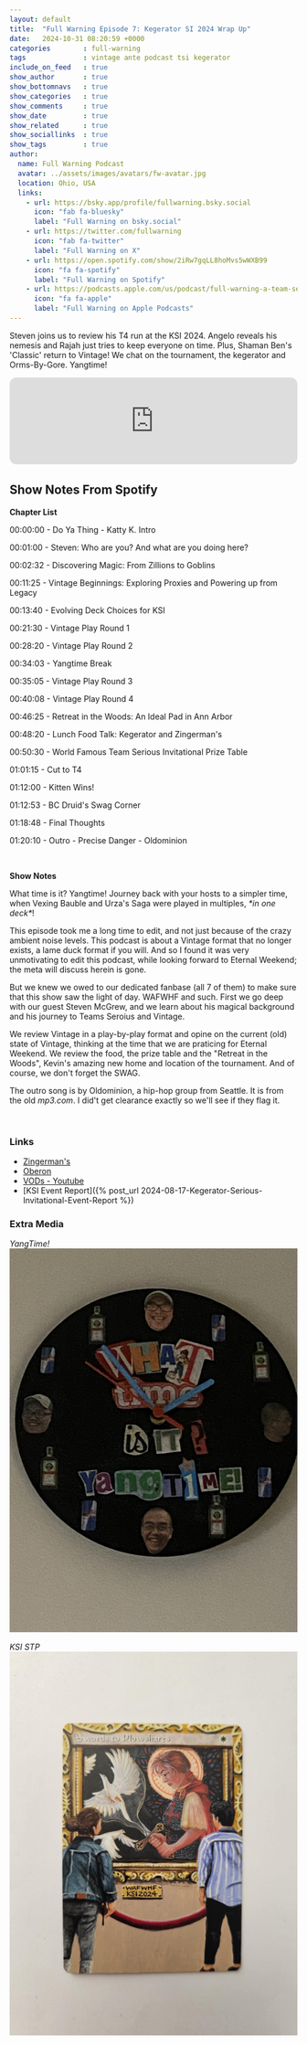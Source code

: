 ```yaml
---
layout: default
title:  "Full Warning Episode 7: Kegerator SI 2024 Wrap Up"
date:   2024-10-31 08:20:59 +0000
categories        : full-warning
tags              : vintage ante podcast tsi kegerator
include_on_feed   : true
show_author       : true
show_bottomnavs   : true
show_categories   : true
show_comments     : true
show_date         : true
show_related      : true
show_sociallinks  : true
show_tags         : true
author:
  name: Full Warning Podcast
  avatar: ../assets/images/avatars/fw-avatar.jpg
  location: Ohio, USA
  links:
    - url: https://bsky.app/profile/fullwarning.bsky.social
      icon: "fab fa-bluesky"
      label: "Full Warning on bsky.social"
    - url: https://twitter.com/fullwarning
      icon: "fab fa-twitter"
      label: "Full Warning on X"
    - url: https://open.spotify.com/show/2iRw7gqLL8hoMvs5wWXB99
      icon: "fa fa-spotify"
      label: "Full Warning on Spotify"
    - url: https://podcasts.apple.com/us/podcast/full-warning-a-team-serious-podcast/id1739246826
      icon: "fa fa-apple"
      label: "Full Warning on Apple Podcasts"
---
```

<p>Steven joins us to review his T4 run at the KSI 2024. Angelo reveals his nemesis and Rajah just tries to keep everyone on time. Plus, Shaman Ben's 'Classic' return to Vintage! We chat on the tournament, the kegerator and Orms-By-Gore. Yangtime!<br /></p>

<!-- <iframe style="border-radius:12px" src="https://podcasters.spotify.com/pod/show/full-warning/embed/episodes/Full-Warning-Episode-6-The-Land-5-2024-Wrap-Up-e2mpt0o" allow="autoplay; clipboard-write; encrypted-media; fullscreen; picture-in-picture" width="100%" height="152"  scrolling="no"></iframe> -->

<iframe style="border-radius:12px" src="https://open.spotify.com/embed/episode/11x8pVDxj4btB4F0TV4gVa?utm_source=generator&theme=0" width="100%" height="152" frameBorder="0" allowfullscreen="" allow="autoplay; clipboard-write; encrypted-media; fullscreen; picture-in-picture" loading="lazy" scrolling="no"></iframe>

## Show Notes From Spotify

<p><strong>Chapter List</strong></p>
<p>00:00:00 - Do Ya Thing - Katty K. Intro</p>
<p>00:01:00 - Steven: Who are you? And what are you doing here?</p>
<p>00:02:32 - Discovering Magic: From Zillions to Goblins</p>
<p>00:11:25 - Vintage Beginnings: Exploring Proxies and Powering up from Legacy</p>
<p>00:13:40 - Evolving Deck Choices for KSI</p>
<p>00:21:30 - Vintage Play Round 1</p>
<p>00:28:20 - Vintage Play Round 2</p>
<p>00:34:03 - Yangtime Break</p>
<p>00:35:05 - Vintage Play Round 3</p>
<p>00:40:08 - Vintage Play Round 4</p>
<p>00:46:25 - Retreat in the Woods: An Ideal Pad in Ann Arbor</p>
<p>00:48:20 - Lunch Food Talk: Kegerator and Zingerman&#39;s</p>
<p>00:50:30 - World Famous Team Serious Invitational Prize Table</p>
<p>01:01:15 - Cut to T4</p>
<p>01:12:00 - Kitten Wins!</p>
<p>01:12:53 - BC Druid&#39;s Swag Corner</p>
<p>01:18:48 - Final Thoughts</p>
<p>01:20:10 - Outro - Precise Danger - Oldominion</p>
<p><br></p>
<p><strong>Show Notes</strong></p>
<p>
What time is it? Yangtime! Journey back with your hosts to a simpler time, when Vexing Bauble and Urza&#39;s Saga were played in multiples, <em>*in one deck*</em>!</p>
<p>This episode took me a long time to edit, and not just because of the crazy ambient noise levels. This podcast is about a Vintage format that no longer exists, a lame duck format if you will. And so I found it was very unmotivating to edit this podcast, while looking forward to Eternal Weekend; the meta will discuss herein is gone.<br></p>
<p>But we knew we owed to our dedicated fanbase (all 7 of them) to make sure that this show saw the light of day. WAFWHF and such. First we go deep with our guest Steven McGrew, and we learn about his magical background and his journey to Teams Seroius and Vintage.<br></p>
<p>We review Vintage in a play-by-play format and opine on the current (old) state of Vintage, thinking at the time that we are praticing for Eternal Weekend. We review the food, the prize table and the &quot;Retreat in the Woods&quot;, Kevin&#39;s amazing new home and location of the tournament. And of course, we don&#39;t forget the SWAG.<br></p>
<p>The outro song is by Oldominion, a hip-hop group from Seattle. It is from the old <em>mp3.com</em>. I did&#39;t get clearance exactly so we&#39;ll see if they flag it.</p>
<p><br></p>

### Links

- [Zingerman's](https://www.zingermansdeli.com/)
- [Oberon](https://bellsbeer.com/beers/oberon-ale/)
- [VODs - Youtube](https://www.youtube.com/playlist?list=PL7mT2eVHGBPGFElec5FTIbNC_NwiZw7_1)
- [KSI Event Report]({% post_url 2024-08-17-Kegerator-Serious-Invitational-Event-Report %})

### Extra Media

*YangTime!*
![alt text](../assets/images/2024/08/17/YangClock.JPG)

*KSI STP*
![alt text](../assets/images/2024/08/17/IMG_8227.JPG)

<!-- Pre-write up section
### Chapter List

<p>00:00:00 - Do Ya Thing - Katty K. Intro</p>
<p>00:01:00 - Steven: Who are you? And what are you doing here?</p>
<p>00:02:32 - Discovering Magic: From Zillions to Goblins</p>
<p>00:11:25 - Vintage Beginnings: Exploring Proxies and Powering up from Legacy</p>
<p>00:13:40 - Evolving Deck Choices for KSI</p>
<p>00:21:30 - Vintage Play Round 1</p>
<p>00:28:20 - Vintage Play Round 2</p>
<p>00:34:03 - Yangtime Break</p>
<p>00:35:05 - Vintage Play Round 3</p>
<p>00:40:08 - Vintage Play Round 4</p>
<p>00:46:25 - Retreat in the Woods: An Ideal Pad in Ann Arbor</p>
<p>00:48:20 - Lunch Food Talk: Kegerator and Zingerman's</p>
<p>00:50:30 - World Famous Team Serious Invitational Prize Table</p>
<p>01:01:15 - Cut to T4</p>
<p>01:12:00 - Kitten Wins!</p>
<p>01:12:53 - BC Druid's Swag Corner</p>
<p>01:18:48 - Final Thoughts</p>
<p>01:20:10 - Outro - Precise Danger - Oldominion</p>

### Show Notes

What time is it? Yangtime! Journey back with your hosts to a simpler time, when Vexing Bauble and Urza's Saga were played in multiples, *in one deck*!

This episode took me a long time to edit, and not just because of the crazy ambient noise levels. This podcast is about a Vintage format that no longer exists, a lame duck format if you will. And so I found it was very unmotivating to edit this podcast, while looking forward to Eternal Weekend; the meta will discuss herein is gone.

But we knew we owed to our dedicated fanbase (all 7 of them) to make sure that this show saw the light of day. WAFWHF and such. First we go deep with our guest Steven McGrew, and we learn about his magical background and his journey to Teams Seroius and Vintage.

We review Vintage in a play-by-play format and opine on the current (old) state of Vintage, thinking at the time that we are praticing for Eternal Weekend. We review the food, the prize table and the "Retreat in the Woods", Kevin's amazing new home and location of the tournament. And of course, we don't forget the SWAG.

The outro song is by Oldominion, a hip-hop group from Seattle. It is from the old *mp3.com*. I did't get clearance exactly so we'll see if they flag it.

### Links

- [Zingerman's](https://www.zingermansdeli.com/)
- [Oberon](https://bellsbeer.com/beers/oberon-ale/)
- [VODs - Youtube](https://www.youtube.com/playlist?list=PL7mT2eVHGBPGFElec5FTIbNC_NwiZw7_1)
- [KSI Event Report]({% post_url 2024-08-17-Kegerator-Serious-Invitational-Event-Report %})

### Extra Media

*YangTime!*
![alt text](../assets/images/2024/08/17/YangClock.JPG)

*KSI STP*
![alt text](../assets/images/2024/08/17/IMG_8227.JPG)
-->

<!-- 
## AI Generated Notes

We use a service called cleanvoice.ai to help clean up the sound on the cast.

### Episode Title

From Casual to Competitive: A Magic: The Gathering Journey

### Show Notes

#### A Magic Journey: From Consumer Magazine to Vintage Master

Discover how a simple consumer magazine article about "Goofus and Gallant" unexpectedly sparked Stephen McGrew's lifelong passion for Magic: The Gathering. In this fascinating episode, Stephen shares his unique origin story, from his first encounter with basic Portal and Sixth Edition cards to becoming a seasoned Vintage player.

Journey through the evolution of his playing career, from customizing goblin pre-con decks to navigating the competitive Legacy and Vintage formats. Stephen offers intimate insights into his deck-building philosophy, including his recent innovative choices at the KSI event featuring Smelting Vat and Glaring Fleshraker.

The episode explores the financial aspects of competitive Magic, from $50 Legacy decks to high-stakes Vintage tournaments, while highlighting the community aspects that make the game special. Whether you're a seasoned player or new to Magic, Stephen's story demonstrates how a simple introduction to the game can evolve into a rich, lifelong passion.

Ready to be inspired? Tune in to hear the full story of how a cautionary tale about spending money on trading cards ironically led to a fulfilling journey in competitive Magic.

### Chapters

00:00:00 - Steven McGrew's Magic Journey
00:02:32 - Discovering Magic: From Zillions to Goblins
00:11:37 - Vintage Beginnings: Exploring Proxies and Legacy
00:13:40 - Evolving Deck Choices for KSI
00:30:55 - Artifact Mana vs Land Destruction in Legacy
00:33:30 - Bouncing Grafdigger's Cage for Oath Trigger
00:43:31 - Navigating Pithing Needle and Time Vault
00:48:57 - Retreat in the Woods: An Impressive Bachelor Pad in Ann Arbor
00:52:01 - Amazing Team Series Invitational Prizes
00:55:24 - Repurposing a Frozen Clock into a Yang Time Clock
00:57:25 - Yang Time Clock: A Modpodge Project
01:09:45 - Energy Flux Wipes the Board
01:14:09 - Celebrating Swag at the BC Druid Event
01:18:08 - Reflections on a Vintage Tournament

### Key Takeaways

• Stephen McGrew's initial introduction to Magic: The Gathering was through a consumer magazine and a friend's modest card collection, rather than through a gaming store or tournament.

• McGrew's fascination with the depth and creative card names in the early stages of the game sparked his lifelong passion for the vintage Magic format.

• The speakers discuss their experiences transitioning from casual play to the highly competitive Legacy and Vintage scenes, highlighting the challenges of navigating the high costs and powerful metagames of these formats.

### Detailed Summary

Stephen McGrew, a veteran Magic: The Gathering player, shares his origin story with the hosts of the Full Warning podcast. He first learned about the game through a consumer magazine called Zillions, which featured an example of "Goofus" spending money on Magic cards versus "Gallant" saving it. Though initially drawn to the Pokemon cards, Stephen eventually discovered Magic through a friend's modest collection of Portal and Sixth Edition cards. Despite the relatively basic cards, Stephen was intrigued by the game's depth and creative card names like "Evil Eye of Orms-by-Gore." This early exposure sparked his lifelong passion for the vintage Magic format, which he continues to enjoy playing with friends today. The speaker shares their journey with the card game Magic: The Gathering, starting from their introduction to the game through a friend's goblin pre-con deck. They describe their early experiences of customizing and upgrading the deck, discovering new sets with better goblin cards, and gradually getting more invested in the game's casual and competitive scenes. The speaker recalls transitioning from playing at an arcade's gaming area to joining a college magic community focused on drafting and the Legacy format, even though their initial Legacy deck of Suicide Mono-Black struggled against the more powerful decks. Throughout, the speaker expresses their love for the mystery and questions raised by the early versions of Magic. In this conversation, the speaker describes their experiences in the Legacy and Vintage Magic: The Gathering formats. They discuss the costs of building different decks, such as paying $100 for blue duals and $50 for a Legacy Goblins deck that their friend ended up winning with. The speaker then transitioned to playing Blue-Red Delver in Legacy, before being introduced to Vintage by their friend Jake in 2015. The speaker was initially hesitant to play Vintage due to the high cost and prevalence of proxies, but eventually played in a Team Series Vintage event in Sandusky, where they faced a very powerful metagame with Chalice of the Void, Lodestone Golem, and Mentor decks. The speaker tried to innovate by playing a version of Delver, thinking they could be a "turn faster" than the Mentor decks, but acknowledged this strategy did not work out well in practice. Stephen, a top player, discusses his deck choices for the recent KSI event. He opted to play a Smelting Vat, Workshop, Glaring Fleshraker, and Sensei's Divining Top deck, which was similar to his friend Jimmy's list but with a few key differences. Stephen wanted to play a "fun deck" rather than the top blue deck, and was inspired by Justin Gennari's recent spicy Fleshraker list featuring Scrap Trawler and Ichor Wellspring. While the deck didn't perform as well for Stephen as it did for Dwayne, he enjoyed the unique gameplay and felt it was a good choice for the event. In this discussion, Angelo and Steven discuss their deck choices and strategies for a recent Vintage tournament. Angelo ran a deck similar to Duane's, which relied on digging through the deck to find key cards like Vault Key, but found it sometimes struggled to find the necessary pieces. He then tried Steve's deck, which incorporated Fleshraker as an additional way to find key cards. Meanwhile, Steven took a different approach, modifying his Atraxa Oath deck to better combat the prevalent Null Rod strategy in the metagame. He added Spell Pierce to counter early hateful permanents. While Angelo was looking to spike the tournament, Steven decided to "be the problem" and play a Workshop deck, which he felt gave him a strong Round 1 matchup against his opponent Brian Hockey. In this podcast dialog, the speakers discuss their experiences in a round one Vintage Magic: The Gathering match. Angelo faced an opponent, Michael, who appeared to be playing an outdated or unusual deck, leading to a close game. The other speaker, who remains unnamed, had a similar experience against "Shaman Ben," who opened with an unexpected Dark Ritual into Hymn to Tourach play. Despite the initial challenges, both speakers were able to navigate the unorthodox situations and secure wins, showcasing their adaptability and experience in the Vintage format. In the first game, Steven faced Shaman Ben's classic mono-black deck, which was able to strip his hand and play an Antuco Shade, taking advantage of Steven's mana issues due to Wastelands. However, in the second game, Steven managed to get an active Urza's Saga and constructs to defeat Ben's Hypnotic Specters. Meanwhile, Angelo played against Brass Man and two-owed him, taking down the opponent's Psychic Frogs and other cards with a Might Stone and Weak Stone. Finally, the narrator faced off against Eric, the Land 5 champion, who had modified his hateful red deck, leading to an interesting matchup played outside. In this podcast discussion, the speakers reflect on various matches from a recent Magic: The Gathering tournament. They discuss the deck compositions and strategies of their opponents, including their use of cards like Bloodbraid Elf, Grafdigger's Cage, and Oath of Nissa. The speakers also recount a memorable moment where one of them was able to bounce an opposing Grafdigger's Cage and resolve their own Oath trigger. However, the speakers note that their recollection of the later rounds becomes a bit fuzzy, likely due to the impact of "Yang time" - a tournament tradition involving a shared beverage break - which occurred multiple times during the event. In this tournament match, the speaker faced off against Nam, who was playing an aggressive Null Rod Shops deck. Despite the speaker's efforts to remove the Null Rod and generate mana, Nam consistently disrupted their game plan with Strip Mines and timely responses to their key plays. While the speaker managed to win one game, Nam's mastery of the Shops archetype and ability to adapt his strategy proved too much, leading to a 2-1 victory for Nam. The speaker acknowledged Nam's skill and the brutal nature of the matchup, but remained gracious in defeat. The speakers discuss the resurgence of "aggro shops" decks in the current metagame, and how they had to adapt their strategies to compete. They highlight the case of player "Nam", who was able to pick up a deck and perform well, making the Top 4 after not playing Vintage in a long time. The speakers then recount their own match-ups, with one describing a quick and lopsided victory over Nam, and the other narrowly losing a close Game 3 against a player on a "modern version of PO". Overall, the conversation focuses on the evolving Vintage format and the need for players to stay adaptable to the shifting metagame. The speakers discuss a previous Magic: The Gathering tournament where one of them narrowly escaped an early elimination, thanks to some clever plays involving Time Vault and other powerful cards. They recount the key moments of the game, including managing to shut down their opponent's hate cards like Revoker and Pithing Needle. The discussion also touches on the venue for the tournament, which was hosted by their friend Kevin and featured a well-stocked kegerator, allowing the players to enjoy some refreshing drinks during their breaks. Steven and his friend describe an amazing bachelor pad they visited in Ann Arbor, Michigan. The place was located in the woods, yet close to the city, and had a beautiful glass breakfast nook, an open living room, and a kegerator stocked with Oberon beer. They enjoyed a delicious sandwich spread from the local Zingerman's deli and indulged in some donuts. The event also featured a prize table where Steven ended up winning a valuable foil Teferi card worth around $75, which he had previously sold for $300. In a lively exchange, the speakers discussed the unique items they brought and won in a recent game event. Eric Caffrey walked away with a coveted CGC-graded Portal Storm Crow card, to the envy of the others. Andrew, meanwhile, received a set of Duels of the Planeswalkers booster packs containing Mox Crystal proxies, which the group debated the legality of using. Lastly, one speaker shared their creative idea to repurpose a clock into a "Yang Time" clock, featuring Jerry Yang's head and illustrations of Jägermeister and Red Bull bottles instead of numbers. The conversation showcased the participants' passion for unique collectibles and their willingness to think outside the box. Steven and Dwayne, two passionate Magic: The Gathering players, reflect on their recent tournament experiences. Dwayne recounts how he acquired a coveted "Yang Clock" and a unique Swords to Plowshares artwork from the event, while Steven missed out on the clock despite having the pick above Dwayne. They discuss the joy of bringing home prizes to share with their families, and the thrill of facing off against each other in the game. The conversation highlights the camaraderie and friendly rivalry that exists within the Magic community. In this podcast discussion, the speakers reflect on a close and exciting match at a Magic: The Gathering tournament. One speaker, Raja, recalls playing against his opponent Steven in the semifinals, with both players employing clever strategies and tricks to try and gain the upper hand. Despite some confusion over the details of certain plays, the speakers share their recollections of key moments, like Raja's use of a bounce spell to disrupt Steven's plan, and Dwayne's insightful prediction of the match's outcome. Overall, the discussion provides an engaging glimpse into the high-stakes drama and strategic nuance of competitive Magic gameplay. In this podcast discussion, the speakers reflect on a tense match in a high-stakes Magic: The Gathering tournament. They discuss a pivotal moment where a "vexing bobble" effect came into play, and one speaker graciously offered their opponent a chance to re-roll a die to determine the outcome. Despite the pressure of the finals and the presence of a respected player, Dwayne, the speakers remained focused and navigated a complex game state, ultimately leading to an exciting finish. The discussion highlights the camaraderie and sportsmanship within the Magic community, as well as the strategic depth and intensity of competitive play. In this engaging podcast discussion, the speakers reflect on an exciting Vintage tournament they recently attended. One speaker, Steven, describes how he struggled to deal with his opponent's "Energy Flux" card, which posed challenges for his deck strategy. Despite this setback, they both express how much they enjoyed the dynamic semi-final match, with its emotional ups and downs as they each tried to secure the win. 

Ultimately, the other speaker, Brian, emerged victorious in the tournament, playing an innovative "Kitten Mage" deck that incorporated unique combos. The speakers praise Brian's creative deck choice and acknowledge the fun, communal atmosphere of the event, where players embraced the "vintage" spirit and classic decks, like the turn one "Hypnotic Specter" play. Overall, the speakers seem to have had an exhilarating and memorable experience at the tournament. In this podcast dialog, the speakers are discussing the highlights and standout moments from a recent gaming event. They give shoutouts to several attendees who made the event special, even if they didn't necessarily win the most games. The speakers praise Shaman Ben and Brother Andrew for showing up to enjoy the community and atmosphere, rather than focusing solely on competitive play. They also recognize Kevin's friend Brett for playing a powerful deck with confidence, and Angelo for his generous card giveaways. Overall, the speakers emphasize the importance of camaraderie and shared experiences at these events, beyond just tournament results. Angelo had a great day at the tournament, despite some unexpected adventures. He felt he played well and won the matches he should have, though there was one game he could have played better. He was happy to see friends like Sean and Ben, and the overall vibes and camaraderie made for a memorable event. Steven also expressed that it was a fun gathering of friends. The podcast hosts seem to have had an engaging discussion about the tournament experience.

## Social Media

### Newsletter

Vintage Magic: The Gathering Enthusiasts Share Their Stories

Hello [Subscriber's Name],

We're excited to share the latest episode of the [podcast name] podcast, where we dive into the world of Vintage Magic: The Gathering. In this episode, we welcome *Stephen McGrew*, a veteran player who shares his fascinating origin story with the game.

Stephen first learned about Magic through a consumer magazine called Zillions, which featured an example of "Goofus" spending money on Magic cards versus "Gallant" saving it. While initially drawn to Pokemon cards, Stephen eventually discovered Magic through a friend's modest collection of Portal and Sixth Edition cards. Despite the relatively basic cards, Stephen was intrigued by the game's depth and creative card names, sparking his lifelong passion for the vintage Magic format.

In this captivating discussion, Stephen also shares his journey through the Legacy and Vintage formats, including the costs of building different decks and the unique challenges he faced in tournaments. He even discusses his recent deck choices for the KSI event, where he opted for a "fun deck" featuring Smelting Vat, Workshop, Glaring Fleshraker, and Sensei's Divining Top.

Tune in to hear Stephen's inspiring story and gain insights into the world of competitive Vintage Magic. We'd love to hear your thoughts on the episode - let us know what you think!

Best regards,
[Podcast Name] Team

### Twitter 

<tweet>Ever wondered how a lifelong Magic: The Gathering player got their start? 🤔 In the latest @FullWarningPod episode, veteran MTG enthusiast Stephen McGrew shares his origin story - from discovering the game through a consumer magazine to building a passion for vintage formats. 1/</tweet>

<tweet>• Stephen first learned about Magic through a "Goofus vs Gallant" comparison in Zillions magazine - highlighting the difference between spending vs. saving money on cards. 
• Though initially drawn to Pokémon, he eventually discovered Magic through a friend's modest collection of Portal and Sixth Edition cards. 2/</tweet>

<tweet>• Even with the relatively basic cards, Stephen was intrigued by the game's depth and creative card names like "Evil Eye of Orms-by-Gore." This early exposure sparked his lifelong love of vintage Magic, which he continues to enjoy playing with friends today.
• The speaker shares their own journey 3/</tweet>

<tweet>• from their introduction to Magic through a friend's goblin pre-con deck, to customizing and upgrading it, discovering new sets, and getting invested in both casual and competitive scenes.
• They recall transitioning from an arcade's gaming area to joining a college Magic community focused on drafting and Legacy. 4/</tweet>

<tweet>• Despite their initial Legacy deck of Suicide Mono-Black struggling against more powerful decks, the speaker expresses their fascination with the mystery and questions raised by early Magic versions.
• The discussion then delves into the speaker's experiences in Legacy and Vintage formats. 5/</tweet>

<tweet>• They discuss the costs of building different decks, such as paying $100 for blue duals and $50 for a Legacy Goblins deck that their friend ended up winning with.
• The speaker then transitioned to playing Blue-Red Delver in Legacy before being introduced to Vintage by their friend Jake in 2015. 6/</tweet>

<tweet>• Though initially hesitant about Vintage due to the high cost and prevalence of proxies, the speaker eventually played in a Team Series Vintage event in Sandusky, facing a powerful metagame with Chalice of the Void, Lodestone Golem, and Mentor decks.
• They share their deck choices and strategies. 7/</tweet>

<tweet>Want to hear more about veteran MTG players' journeys and insights into Vintage and Legacy formats? Check out the full episode of the @FullWarningPod, available now! 🎧</tweet>
-->